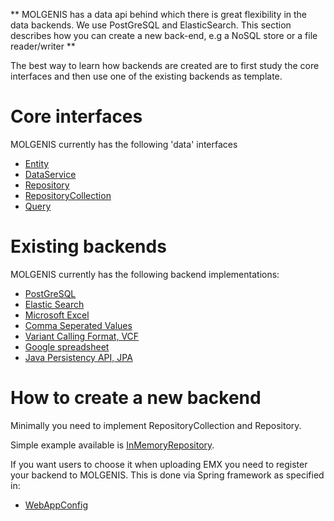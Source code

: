 **
MOLGENIS has a data api behind which there is great flexibility in the data backends. We use PostGreSQL and ElasticSearch. This section describes how you can create a new back-end, e.g a NoSQL store or a file reader/writer
**

The best way to learn how backends are created are to first study the core interfaces and then use one of the existing backends as template.

# Core interfaces

MOLGENIS currently has the following 'data' interfaces 

* [Entity](https://github.com/molgenis/molgenis/blob/master/molgenis-data/src/main/java/org/molgenis/data/Entity.java)
* [DataService](https://github.com/molgenis/molgenis/blob/master/molgenis-data/src/main/java/org/molgenis/data/DataService.java)
* [Repository](https://github.com/molgenis/molgenis/blob/master/molgenis-data/src/main/java/org/molgenis/data/Repository.java)
* [RepositoryCollection](https://github.com/molgenis/molgenis/blob/master/molgenis-data/src/main/java/org/molgenis/data/RepositoryCollection.java)
* [Query](https://github.com/molgenis/molgenis/blob/master/molgenis-data/src/main/java/org/molgenis/data/Query.java)

# Existing backends

MOLGENIS currently has the following backend implementations:

* [PostGreSQL](https://github.com/molgenis/molgenis/tree/master/molgenis-data-postgresql/src/main/java/org/molgenis/data/postgresql)
* [Elastic Search](https://github.com/molgenis/molgenis/tree/master/molgenis-data-elasticsearch/src/main/java/org/molgenis/data/elasticsearch)
* [Microsoft Excel](https://github.com/molgenis/molgenis/tree/master/molgenis-data-excel/src/main/java/org/molgenis/data/excel)
* [Comma Seperated Values](https://github.com/molgenis/molgenis/tree/master/molgenis-data-csv/src/main/java/org/molgenis/data/csv) 
* [Variant Calling Format, VCF](https://github.com/molgenis/molgenis/tree/master/molgenis-data-vcf/src/main/java/org/molgenis/data/vcf)
* [Google spreadsheet](https://github.com/molgenis/molgenis/tree/master/molgenis-data-googlespreadsheet/src/main/java/org/molgenis/googlespreadsheet)
* [Java Persistency API, JPA](https://github.com/molgenis/molgenis/tree/master/molgenis-data-jpa/src/main/java/org/molgenis/data/jpa)

# How to create a new backend

Minimally you need to implement RepositoryCollection and Repository.

Simple example available is [InMemoryRepository](https://github.com/molgenis/molgenis/tree/master/molgenis-data/src/main/java/org/molgenis/data/mem).

If you want users to choose it when uploading EMX you need to register your backend to MOLGENIS. This is done via Spring framework as specified in:
* [WebAppConfig](https://github.com/molgenis/molgenis/blob/master/molgenis-app/src/main/java/org/molgenis/app/WebAppConfig.java)
